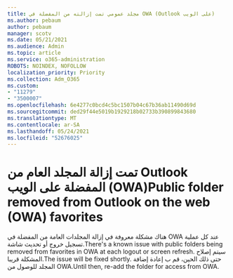 ```yaml
---
title: مجلد عمومي تمت إزالته من المفضلة في OWA (Outlook على الويب)
ms.author: pebaum
author: pebaum
manager: scotv
ms.date: 05/21/2021
ms.audience: Admin
ms.topic: article
ms.service: o365-administration
ROBOTS: NOINDEX, NOFOLLOW
localization_priority: Priority
ms.collection: Adm_O365
ms.custom:
- "11279"
- "3500007"
ms.openlocfilehash: 6e4277c0bcd4c5bc1507b04c67b36ab11490d69d
ms.sourcegitcommit: ded29f44e5019b1929218b02733b390899843680
ms.translationtype: MT
ms.contentlocale: ar-SA
ms.lasthandoff: 05/24/2021
ms.locfileid: "52676025"
---
```

# <a name="public-folder-removed-from-outlook-on-the-web-owa-favorites"></a><span data-ttu-id="4b5b5-102">تمت إزالة المجلد العام من Outlook المفضلة على الويب (OWA)</span><span class="sxs-lookup"><span data-stu-id="4b5b5-102">Public folder removed from Outlook on the web (OWA) favorites</span></span>

<span data-ttu-id="4b5b5-103">هناك مشكلة معروفة في إزالة المجلدات العامة من المفضلة في OWA عند كل عملية تسجيل خروج أو تحديث شاشة.</span><span class="sxs-lookup"><span data-stu-id="4b5b5-103">There's a known issue with public folders being removed from favorites in OWA at each logout or screen refresh.</span></span> <span data-ttu-id="4b5b5-104">سيتم إصلاح المشكلة قريبا.</span><span class="sxs-lookup"><span data-stu-id="4b5b5-104">The issue will be fixed shortly.</span></span> <span data-ttu-id="4b5b5-105">حتى ذلك الحين، قم ب إعادة إضافة المجلد للوصول من OWA.</span><span class="sxs-lookup"><span data-stu-id="4b5b5-105">Until then, re-add the folder for access from OWA.</span></span>